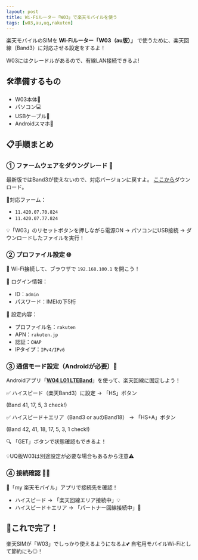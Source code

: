 ```yaml
---
layout: post
title: Wi-Fiルーター「W03」で楽天モバイルを使う
tags: [w03,au,uq,rakuten]
---
```


楽天モバイルのSIMを **Wi-Fiルーター「W03（au版）」** で使うために、楽天回線（Band3）に対応させる設定をするよ！

W03にはクレードルがあるので、有線LAN接続できるよ!

## 🛠準備するもの

* W03本体📶
* パソコン💻
* USBケーブル🔌
* Androidスマホ📱

## 📋手順まとめ

### ① ファームウェアをダウングレード 🧯

最新版ではBand3が使えないので、対応バージョンに戻すよ。
[ここから](https://github.com/yui0/yui0.github.io/releases/download/2025-05-21/kd08_Update_11.420.07.70.824_22.001.25.00.03_WEBUI_14.100.03.84.09_MRE5.rar
)ダウンロード。

🔻対応ファーム：

* `11.420.07.70.824`
* `11.420.07.77.824`

💡「W03」のリセットボタンを押しながら電源ON → パソコンにUSB接続 → ダウンロードしたファイルを実行！

### ② プロファイル設定 🌐

📶 Wi-Fi接続して、ブラウザで `192.168.100.1` を開こう！

🔑 ログイン情報：

* ID：`admin`
* パスワード：IMEIの下5桁

📄 設定内容：

* プロファイル名：`rakuten`
* APN：`rakuten.jp`
* 認証：`CHAP`
* IPタイプ：`IPv4/IPv6`

### ③ 通信モード設定（Androidが必要）📱

Androidアプリ「**[W04 L01 LTEBand](https://deploygate.com/distributions/4a0e91024269831760af298133b4013c1432ca8c)**」を使って、楽天回線に固定しよう！

✅ ハイスピード（楽天Band3）に設定 → 「HS」ボタン

(Band 41, 17, 5, 3 check!)

✅ ハイスピード＋エリア（Band3 or auのBand18） → 「HS+A」ボタン

(Band 42, 41, 18, 17, 5, 3, 1 check!)

🔍 「GET」ボタンで状態確認もできるよ！

💡UQ版W03は別途設定が必要な場合もあるから注意⚠️

### ④ 接続確認 🕵️‍♀️

📱「my 楽天モバイル」アプリで接続先を確認！

* ハイスピード → 「楽天回線エリア接続中」💡
* ハイスピード＋エリア → 「パートナー回線接続中」🤝

## 🎉これで完了！

楽天SIMが「W03」でしっかり使えるようになるよ💕
自宅用モバイルWi-Fiとして節約にも◎！
